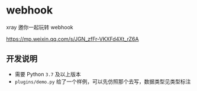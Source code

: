 # webhook

xray 邀你一起玩转 webhook

https://mp.weixin.qq.com/s/JGN_zfFr-VKXFd4Xt_rZ6A

## 开发说明

 - 需要 Python `3.7` 及以上版本
 - `plugins/demo.py` 给了一个样例，可以先仿照那个去写，数据类型见类型标注